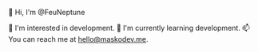 👋 Hi, I'm @FeuNeptune

👀 I'm interested in development.
🌱 I'm currently learning development.
📫 You can reach me at hello@maskodev.me.

<!---
maskodeveloper/maskodeveloper is a ✨ special ✨ repository because its `README.md` (this file) appears on your GitHub profile.
You can click the Preview link to take a look at your changes.
--->
